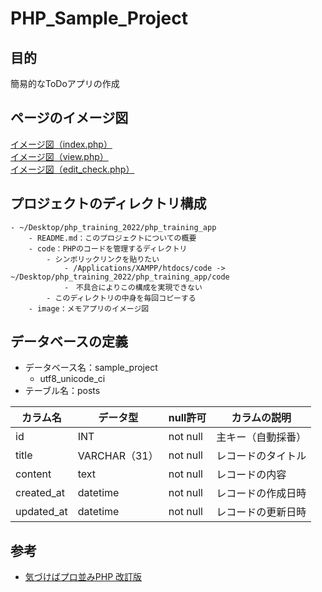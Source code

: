 # PHP_Sample_Project

## 目的

簡易的なToDoアプリの作成

## ページのイメージ図

[イメージ図（index.php）](./image/index.jpg)<br>
[イメージ図（view.php）](./image/view.jpg)<br>
[イメージ図（edit_check.php）](./image/edit_check.jpg)<br>

## プロジェクトのディレクトリ構成

```
- ~/Desktop/php_training_2022/php_training_app
    - README.md：このプロジェクトについての概要
    - code：PHPのコードを管理するディレクトリ
        - シンボリックリンクを貼りたい
            - /Applications/XAMPP/htdocs/code -> ~/Desktop/php_training_2022/php_training_app/code
            -　不具合によりこの構成を実現できない
        - このディレクトリの中身を毎回コピーする
    - image：メモアプリのイメージ図
```

## データベースの定義

- データベース名：sample_project
    - utf8_unicode_ci
- テーブル名：posts

|カラム名|データ型|null許可|カラムの説明|
|---|---|---|---|
|id|INT|not null|主キー（自動採番）|
|title|VARCHAR（31）|not null|レコードのタイトル|
|content|text|not null|レコードの内容|
|created_at|datetime|not null|レコードの作成日時|
|updated_at|datetime|not null|レコードの更新日時|

## 参考

- [気づけばプロ並みPHP 改訂版](https://www.amazon.co.jp/%E6%B0%97%E3%81%A5%E3%81%91%E3%81%B0%E3%83%97%E3%83%AD%E4%B8%A6%E3%81%BFPHP-%E6%94%B9%E8%A8%82%E7%89%88-%E3%82%BC%E3%83%AD%E3%81%8B%E3%82%89%E4%BD%9C%E3%82%8C%E3%82%8B%E4%BA%BA%E3%81%AB%E3%81%AA%E3%82%8B-%E8%B0%B7%E8%97%A4-%E8%B3%A2%E4%B8%80/dp/4865940650)